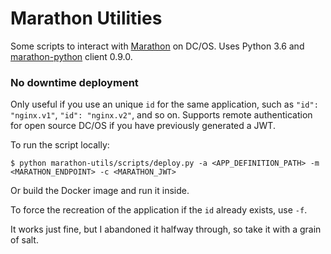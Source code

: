 # Marathon Utilities

Some scripts to interact with [Marathon](https://github.com/mesosphere/marathon) on DC/OS. Uses Python 3.6 and [marathon-python](http://thefactory.github.io/marathon-python/) client 0.9.0.

### No downtime deployment

Only useful if you use an unique `id` for the same application, such as `"id": "nginx.v1"`, `"id": "nginx.v2"`, and so on. Supports remote authentication for open source DC/OS if you have previously generated a JWT.

To run the script locally:

`$ python marathon-utils/scripts/deploy.py -a <APP_DEFINITION_PATH> -m <MARATHON_ENDPOINT> -c <MARATHON_JWT>`

Or build the Docker image and run it inside.

To force the recreation of the application if the `id` already exists, use `-f`.

It works just fine, but I abandoned it halfway through, so take it with a grain of salt.